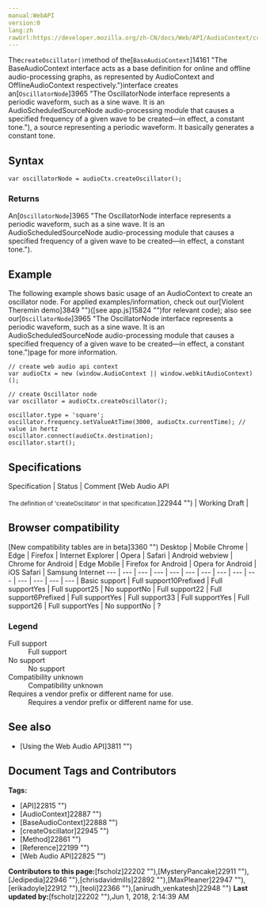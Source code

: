 ```yaml
---
manual:WebAPI
version:0
lang:zh
rawUrl:https://developer.mozilla.org/zh-CN/docs/Web/API/AudioContext/createOscillator
---
```






The`createOscillator()`method of the[`BaseAudioContext`]14161 "The BaseAudioContext interface acts as a base definition for online and offline audio-processing graphs, as represented by AudioContext and OfflineAudioContext respectively.")interface creates an[`OscillatorNode`]3965 "The OscillatorNode interface represents a periodic waveform, such as a sine wave. It is an AudioScheduledSourceNode audio-processing module that causes a specified frequency of a given wave to be created—in effect, a constant tone."), a source representing a periodic waveform. It basically generates a constant tone.


## Syntax<a name="Syntax"></a>

```
var oscillatorNode = audioCtx.createOscillator();
```

### Returns<a name="Description"></a>


An[`OscillatorNode`]3965 "The OscillatorNode interface represents a periodic waveform, such as a sine wave. It is an AudioScheduledSourceNode audio-processing module that causes a specified frequency of a given wave to be created—in effect, a constant tone.").


## Example<a name="Examples"></a>


The following example shows basic usage of an AudioContext to create an oscillator node. For applied examples/information, check out our[Violent Theremin demo]3849 "")([see app.js]15824 "")for relevant code); also see our[`OscillatorNode`]3965 "The OscillatorNode interface represents a periodic waveform, such as a sine wave. It is an AudioScheduledSourceNode audio-processing module that causes a specified frequency of a given wave to be created—in effect, a constant tone.")page for more information.


```
// create web audio api context
var audioCtx = new (window.AudioContext || window.webkitAudioContext)();

// create Oscillator node
var oscillator = audioCtx.createOscillator();

oscillator.type = 'square';
oscillator.frequency.setValueAtTime(3000, audioCtx.currentTime); // value in hertz
oscillator.connect(audioCtx.destination);
oscillator.start();
```

## Specifications<a name="Specifications"></a>
Specification | Status | Comment 
[Web Audio API<br></br><small>The definition of &#39;createOscillator&#39; in that specification.</small>]22944 "") | Working Draft |  


## Browser compatibility<a name="Browser_compatibility"></a>
[New compatibility tables are in beta<i></i>]3360 "")
<abbr>Desktop<i></i></abbr> | <abbr>Mobile<i></i></abbr> 
<abbr>Chrome<i></i></abbr> | <abbr>Edge<i></i></abbr> | <abbr>Firefox<i></i></abbr> | <abbr>Internet Explorer<i></i></abbr> | <abbr>Opera<i></i></abbr> | <abbr>Safari<i></i></abbr> | <abbr>Android webview<i></i></abbr> | <abbr>Chrome for Android<i></i></abbr> | <abbr>Edge Mobile<i></i></abbr> | <abbr>Firefox for Android<i></i></abbr> | <abbr>Opera for Android<i></i></abbr> | <abbr>iOS Safari<i></i></abbr> | <abbr>Samsung Internet<i></i></abbr> 
 ---  |  ---  |  ---  |  ---  |  ---  |  ---  |  ---  |  ---  |  ---  |  ---  |  ---  |  ---  |  ---  |  ---  | 
Basic support | <abbr>Full support</abbr>10<abbr>Prefixed<i></i></abbr> | <abbr>Full support</abbr>Yes | <abbr>Full support</abbr>25 | <abbr>No support</abbr>No | <abbr>Full support</abbr>22 | <abbr>Full support</abbr>6<abbr>Prefixed<i></i></abbr> | <abbr>Full support</abbr>Yes | <abbr>Full support</abbr>33 | <abbr>Full support</abbr>Yes | <abbr>Full support</abbr>26 | <abbr>Full support</abbr>Yes | <abbr>No support</abbr>No | <abbr>?</abbr> 


### Legend<a name="Legend"></a>
<dl><dt id=''><abbr>Full support</abbr></dt><dd>Full support</dd><dt id=''><abbr>No support</abbr></dt><dd>No support</dd><dt id=''><abbr>Compatibility unknown</abbr></dt><dd>Compatibility unknown</dd><dt id=''><abbr>Requires a vendor prefix or different name for use.<i></i></abbr></dt><dd>Requires a vendor prefix or different name for use.</dd></dl>



## See also<a name="See_also"></a>

* [Using the Web Audio API]3811 "")



## Document Tags and Contributors
**Tags:**
* [API]22815 "")
* [AudioContext]22887 "")
* [BaseAudioContext]22888 "")
* [createOscillator]22945 "")
* [Method]22861 "")
* [Reference]22199 "")
* [Web Audio API]22825 "")

**Contributors to this page:**[fscholz]22202 ""),[MysteryPancake]22911 ""),[Jedipedia]22946 ""),[chrisdavidmills]22892 ""),[MaxPleaner]22947 ""),[erikadoyle]22912 ""),[teoli]22366 ""),[anirudh_venkatesh]22948 "")
**Last updated by:**[fscholz]22202 ""),<time>Jun 1, 2018, 2:14:39 AM</time>


